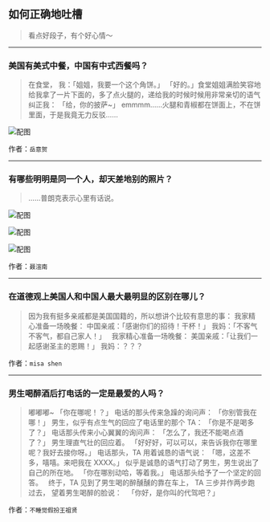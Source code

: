 ## 如何正确地吐槽

> 看点好段子，有个好心情～


 
---

### 美国有美式中餐，中国有中式西餐吗？

> 在食堂，
> 我：「姐姐，我要一个这个角饼。」
> 「好的。」食堂姐姐满脸笑容地给我拿了一片下面的，多了点火腿的，递给我的时候时候用非常亲切的语气纠正我：
> 「给，你的披萨~」
> emmmm……火腿和青椒都在饼面上，不在饼里面，于是我竟无力反驳……



![配图](http://pic3.zhimg.com/70/v2-dd98f666e9428d47b6a0482db8389d5a_b.jpg)


作者：`岳意贺`

---

### 有哪些明明是同一个人，却天差地别的照片？

> ……普朗克表示心里有话说。



![配图](http://pic4.zhimg.com/70/7a5ab40382efdaf9819ca6f07f7dde27_b.jpg)



![配图](http://pic4.zhimg.com/70/645bbcbcb97e9136c68ddae96ad9c0b3_b.jpg)



![配图](http://pic3.zhimg.com/70/7b3596ac161c03c1720926303c61b6aa_b.jpg)


作者：`聂渲南`

---

### 在道德观上美国人和中国人最大最明显的区别在哪儿？

> 因为我有挺多亲戚都是美国国籍的，所以想讲个比较有意思的事：
> 我家精心准备一场晚餐：
> 中国亲戚：「感谢你们的招待！干杯！」
> 我妈：「不客气不客气，都自己家人！」
>  
> 我家精心准备一场晚餐：
> 美国亲戚：「让我们一起感谢圣主的恩赐！」
> 我妈：？？？


作者：`misa shen`

---

### 男生喝醉酒后打电话的一定是最爱的人吗？

> 嘟嘟嘟~
> 「你在哪呢！？」
> 电话的那头传来急躁的询问声：
> 「你别管我在哪！」
> 男生，似乎有点生气的回应了电话里的那个 TA：
> 「你是不是喝多了？」
> 电话那头传来小心翼翼的询问声：
> 「怎么了，我还不能喝点酒了？」
> 男生理直气壮的回应着。
> 「好好好，可以可以，来告诉我你在哪里呢？我好去接你呀。」
> 电话那头，TA 用着诚恳的语气说：
> 「嗯，这差不多，嘻嘻。来吧我在 XXXX。」
> 似乎是诚恳的语气打动了男生，男生说出了自己的所在地。
> 「你在哪别动哈，等着我。」
> 电话那头给予了一个坚定的回答。
>  
> 终于，TA 见到了男生喝的醉醺醺的靠在车上，
> TA 三步并作两步跑过去，
> 望着男生喝醉的脸说：
>  
> 「你好，是你叫的代驾吧？」


作者：`不睡觉假扮王祖贤`